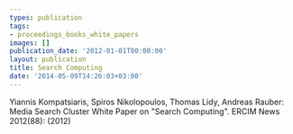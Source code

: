 ```yaml
---
types: publication
tags:
- proceedings_books_white_papers
images: []
publication_date: '2012-01-01T00:00:00'
layout: publication
title: Search Computing
date: '2014-05-09T14:26:03+03:00'
---
```

<p>Yiannis Kompatsiaris, Spiros Nikolopoulos, Thomas Lidy, Andreas Rauber: Media Search Cluster White Paper on "Search Computing". ERCIM News 2012(88): (2012)</p>
